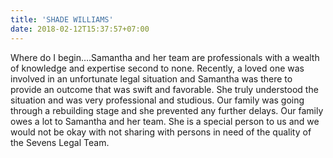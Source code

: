 ```yaml
---
title: 'SHADE WILLIAMS'
date: 2018-02-12T15:37:57+07:00
---
```


Where do I begin….Samantha and her team are professionals with a wealth of knowledge and expertise second to none. Recently, a loved one was involved in an unfortunate legal situation and Samantha was there to provide an outcome that was swift and favorable. She truly understood the situation and was very professional and studious. Our family was going through a rebuilding stage and she prevented any further delays. Our family owes a lot to Samantha and her team. She is a special person to us and we would not be okay with not sharing with persons in need of the quality of the Sevens Legal Team.

